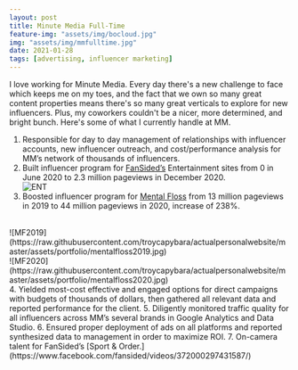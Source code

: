 ```yaml
---
layout: post
title: Minute Media Full-Time
feature-img: "assets/img/bocloud.jpg"
img: "assets/img/mmfulltime.jpg"
date: 2021-01-28
tags: [advertising, influencer marketing]
---
```


I love working for Minute Media. Every day there's a new challenge to face which keeps me on my toes, and the fact that we own so many great content properties means there's so many great verticals to explore for new influencers. Plus, my coworkers couldn't be a nicer, more determined, and bright bunch. Here's some of what I currently handle at MM.

1. Responsible for day to day management of relationships with influencer accounts, new influencer outreach, and cost/performance analysis for MM’s network of thousands of influencers.
2. Built influencer program for [FanSided’s](https://fansided.com/network/entertainment/) Entertainment sites from 0 in June 2020 to 2.3 million pageviews in December 2020. <br/>
![ENT](https://raw.githubusercontent.com/troycapybara/actualpersonalwebsite/master/assets/portfolio/fansidedentertainment.jpg)
3. Boosted influencer program for [Mental Floss](https://www.mentalfloss.com/) from 13 million pageviews in 2019 to 44 million pageviews in 2020, increase of 238%.
<br/>
![MF2019](https://raw.githubusercontent.com/troycapybara/actualpersonalwebsite/master/assets/portfolio/mentalfloss2019.jpg) <br/>
![MF2020](https://raw.githubusercontent.com/troycapybara/actualpersonalwebsite/master/assets/portfolio/mentalfloss2020.jpg) <br/>
4. Yielded most-cost effective and engaged options for direct campaigns  with budgets of thousands of dollars, then gathered all relevant data and reported performance for the client.
5. Diligently monitored traffic quality for all influencers across MM’s several brands in Google Analytics and Data Studio.
6. Ensured proper deployment of ads on all platforms and reported synthesized data to management in order to maximize ROI.
7. On-camera talent for FanSided’s [Sport & Order.](https://www.facebook.com/fansided/videos/372000297431587/) 
